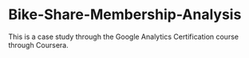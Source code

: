 # Bike-Share-Membership-Analysis
This is a case study through the Google Analytics Certification course through Coursera.

